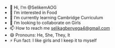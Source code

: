 - 👋 Hi, I’m @SelikemAOG
- 👀 I’m interested in Food
- 🌱 I’m currently learning Cambridge Curriculum
- 💞️ I’m looking to collaborate on Girls
- 📫 How to reach me selikagbenyega4@gmail.com
- 😄 Pronouns: He, She, They, It
- ⚡ Fun fact: I like girls and I keep it to myself

<!---
SelikemAOG/SelikemAOG is a ✨ special ✨ repository because its `README.md` (this file) appears on your GitHub profile.
You can click the Preview link to take a look at your changes.
--->
